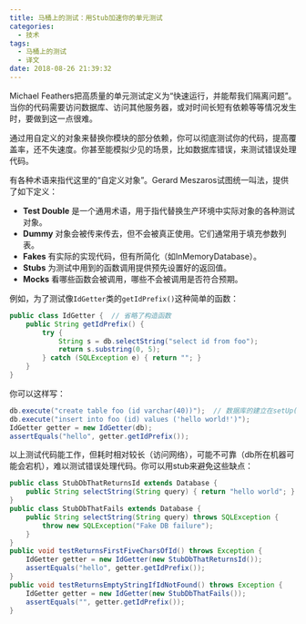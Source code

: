 ```yaml
---
title: 马桶上的测试：用Stub加速你的单元测试
categories:
  - 技术
tags:
  - 马桶上的测试
  - 译文
date: 2018-08-26 21:39:32
---
```


Michael Feathers把高质量的单元测试定义为“快速运行，并能帮我们隔离问题”。当你的代码需要访问数据库、访问其他服务器，或对时间长短有依赖等等情况发生时，要做到这一点很难。<!-- more -->

通过用自定义的对象来替换你模块的部分依赖，你可以彻底测试你的代码，提高覆盖率，还不失速度。你甚至能模拟少见的场景，比如数据库错误，来测试错误处理代码。

有各种术语来指代这里的“自定义对象”。Gerard Meszaros试图统一叫法，提供了如下定义：

* **Test Double** 是一个通用术语，用于指代替换生产环境中实际对象的各种测试对象。
* **Dummy** 对象会被传来传去，但不会被真正使用。它们通常用于填充参数列表。
* **Fakes** 有实际的实现代码，但有所简化（如InMemoryDatabase）。
* **Stubs** 为测试中用到的函数调用提供预先设置好的返回值。
* **Mocks** 看哪些函数会被调用，哪些不会被调用是否符合预期。

例如，为了测试像`IdGetter`类的`getIdPrefix()`这种简单的函数：
```java
public class IdGetter {  // 省略了构造函数
    public String getIdPrefix() {
        try {
            String s = db.selectString("select id from foo");
            return s.substring(0, 5);
        } catch (SQLException e) { return ""; }
    }
}
```
你可以这样写：
```java
db.execute("create table foo (id varchar(40))");  // 数据库的建立在setUp()中
db.execute("insert into foo (id) values ('hello world!')");
IdGetter getter = new IdGetter(db);
assertEquals("hello", getter.getIdPrefix());
```
以上测试代码能工作，但耗时相对较长（访问网络），可能不可靠（db所在机器可能会宕机），难以测试错误处理代码。你可以用stub来避免这些缺点：
```java
public class StubDbThatReturnsId extends Database {
    public String selectString(String query) { return "hello world"; }
}
public class StubDbThatFails extends Database {
    public String selectString(String query) throws SQLException {
        throw new SQLException("Fake DB failure");
    }
}
public void testReturnsFirstFiveCharsOfId() throws Exception {
    IdGetter getter = new IdGetter(new StubDbThatReturnsId());
    assertEquals("hello", getter.getIdPrefix());
}
public void testReturnsEmptyStringIfIdNotFound() throws Exception {
    IdGetter getter = new IdGetter(new StubDbThatFails());
    assertEquals("", getter.getIdPrefix());
}
```
